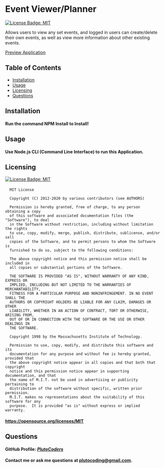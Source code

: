 
  # Event Viewer/Planner

  [![License Badge: MIT](https://img.shields.io/badge/License-MIT-blue.svg)](https://opensource.org/licenses/MIT)

  Allows users to view any set events, and logged in users can create/delete their own events, as well as view more information about other existing events.

  [Preview Application](https://media.istockphoto.com/id/460423127/photo/tire-swing-hanging-from-tree-on-sunny-day.jpg?s=612x612&w=0&k=20&c=E3yxlF_IK2jj43JSN4M8NIyH3VW0kvtwzF0g59hrQSY=)

  ## Table of Contents  
  * [Installation](#installation)  
  * [Usage](#usage) 
  * [Licensing](#licensing)
  * [Questions](#questions)

  ## Installation
  #### Run the command NPM Install to Install!
  
  ## Usage
  #### Use Node.js CLI (Command Line Interface) to run this Application.

  ## Licensing
  [![License Badge: MIT](https://img.shields.io/badge/License-MIT-blue.svg)](https://opensource.org/licenses/MIT)
  #### 
      MIT License

      Copyright (C) 2012-2020 by various contributors (see AUTHORS)

      Permission is hereby granted, free of charge, to any person obtaining a copy
      of this software and associated documentation files (the "Software"), to deal
      in the Software without restriction, including without limitation the rights
      to use, copy, modify, merge, publish, distribute, sublicense, and/or sell
      copies of the Software, and to permit persons to whom the Software is
      furnished to do so, subject to the following conditions:

      The above copyright notice and this permission notice shall be included in
      all copies or substantial portions of the Software.

      THE SOFTWARE IS PROVIDED "AS IS", WITHOUT WARRANTY OF ANY KIND, EXPRESS OR
      IMPLIED, INCLUDING BUT NOT LIMITED TO THE WARRANTIES OF MERCHANTABILITY,
      FITNESS FOR A PARTICULAR PURPOSE AND NONINFRINGEMENT. IN NO EVENT SHALL THE
      AUTHORS OR COPYRIGHT HOLDERS BE LIABLE FOR ANY CLAIM, DAMAGES OR OTHER
      LIABILITY, WHETHER IN AN ACTION OF CONTRACT, TORT OR OTHERWISE, ARISING FROM,
      OUT OF OR IN CONNECTION WITH THE SOFTWARE OR THE USE OR OTHER DEALINGS IN
      THE SOFTWARE.
      
      Copyright 1998 by the Massachusetts Institute of Technology.

      Permission to use, copy, modify, and distribute this software and its
      documentation for any purpose and without fee is hereby granted, provided that
      the above copyright notice appear in all copies and that both that copyright
      notice and this permission notice appear in supporting documentation, and that
      the name of M.I.T. not be used in advertising or publicity pertaining to
      distribution of the software without specific, written prior permission.
      M.I.T. makes no representations about the suitability of this software for any
      purpose.  It is provided "as is" without express or implied warranty.
  
  #### https://opensource.org/licenses/MIT

  ## Questions
  #### GitHub Profile: [*PlutoCoders*](https://github.com/PlutoCoders)
  #### Contact me or ask me questions at [plutocoding@gmail.com](mailto:plutocoding@gmail.com).

  